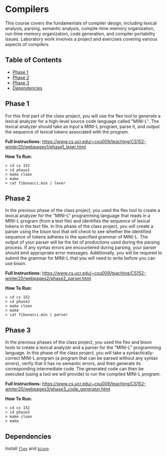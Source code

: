 # Compilers
This course covers the fundamentals of compiler design, including lexical analysis, parsing, semantic analysis, compile-time memory organization, run-time memory organization, code generation, and compiler portability issues. Laboratory work involves a project and exercises covering various aspects of compilers. 

## Table of Contents
- [Phase 1](#phase-1)
- [Phase 2](#phase-2)
- [Phase 3](#phase-3)
- [Dependencies](#dependencies)

## Phase 1
For this first part of the class project, you will use the flex tool to generate a lexical analyzer for a high-level source code language called "MINI-L". The lexical analyzer should take as input a MINI-L program, parse it, and output the sequence of lexical tokens associated with the program.

**Full Instructions:**
https://www.cs.ucr.edu/~cxu009/teaching/CS152-winter20/webpages1/phase1_lexer.html

**How To Run:**
```
> cd cs 152
> cd phase1
> make clean
> make
> cat fibonacci.min | lexer
```

## Phase 2
In the previous phase of the class project, you used the flex tool to create a lexical analyzer for the "MINI-L" programming language that reads in a MINI-L program (from a text file) and identifies the sequence of lexical tokens in the text file. In this phase of the class project, you will create a parser using the bison tool that will check to see whether the identified sequence of tokens adheres to the specified grammar of MINI-L. The output of your parser will be the list of productions used during the parsing process. If any syntax errors are encountered during parsing, your parser should emit appropriate error messages. Additionally, you will be required to submit the grammar for MINI-L that you will need to write before you can use bison.

**Full Instructions:**
https://www.cs.ucr.edu/~cxu009/teaching/CS152-winter20/webpages2/phase2_parser.html


**How To Run:**
```
> cd cs 152
> cd phase2
> make clean
> make
> cat fibonacci.min | parser
```

## Phase 3
In the previous phases of the class project, you used the flex and bison tools to create a lexical analyzer and a parser for the "MINI-L" programming language. In this phase of the class project, you will take a syntactically-correct MINI-L program (a program that can be parsed without any syntax errors), verify that it has no semantic errors, and then generate its corresponding intermediate code. The generated code can then be executed (using a tool we will provide) to run the compiled MINI-L program.

**Full Instructions:**
https://www.cs.ucr.edu/~cxu009/teaching/CS152-winter20/webpages3/phase3_code_generator.html

**How To Run:**
```
> cd cs 152
> cd phase3
> make clean
> make
```

## Dependencies
Install [`flex`](https://github.com/westes/flex) and [`bison`](https://www.gnu.org/software/bison/)
